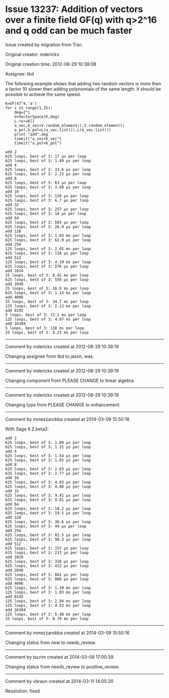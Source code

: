 # Issue 13237: Addition of vectors over a finite field GF(q) with q>2^16 and q odd can be much faster

Issue created by migration from Trac.

Original creator: mderickx

Original creation time: 2012-08-29 10:38:08

Assignee: tbd

The following example shows that adding two random vectors is more then a factor 10 slower then adding polynomials of the same length. It should be possible to achieve the same speed.


```
K=GF(47^4,'a')
for i in range(1,15):
    deg=2^i
    V=VectorSpace(K,deg)
    L.<x>=K[]
    a_vec,b_vec=V.random_element(),V.random_element()
    a_pol,b_pol=L(a_vec.list()),L(b_vec.list())
    print "add",deg
    timeit("a_vec+b_vec")
    timeit("a_pol+b_pol")
```



```
add 2
625 loops, best of 3: 17 µs per loop
625 loops, best of 3: 1.49 µs per loop
add 4
625 loops, best of 3: 33.6 µs per loop
625 loops, best of 3: 2.23 µs per loop
add 8
625 loops, best of 3: 63 µs per loop
625 loops, best of 3: 3.68 µs per loop
add 16
625 loops, best of 3: 128 µs per loop
625 loops, best of 3: 6.7 µs per loop
add 32
625 loops, best of 3: 257 µs per loop
625 loops, best of 3: 14 µs per loop
add 64
625 loops, best of 3: 503 µs per loop
625 loops, best of 3: 26.9 µs per loop
add 128
625 loops, best of 3: 1.03 ms per loop
625 loops, best of 3: 62.9 µs per loop
add 256
125 loops, best of 3: 2.05 ms per loop
625 loops, best of 3: 134 µs per loop
add 512
125 loops, best of 3: 4.19 ms per loop
625 loops, best of 3: 276 µs per loop
add 1024
25 loops, best of 3: 8.42 ms per loop
625 loops, best of 3: 559 µs per loop
add 2048
25 loops, best of 3: 16.9 ms per loop
625 loops, best of 3: 1.14 ms per loop
add 4096
25 loops, best of 3: 34.7 ms per loop
125 loops, best of 3: 2.13 ms per loop
add 8192
5 loops, best of 3: 72.1 ms per loop
125 loops, best of 3: 4.07 ms per loop
add 16384
5 loops, best of 3: 138 ms per loop
25 loops, best of 3: 9.23 ms per loop
```



---

Comment by mderickx created at 2012-08-29 10:39:19

Changing assignee from tbd to jason, was.


---

Comment by mderickx created at 2012-08-29 10:39:19

Changing component from PLEASE CHANGE to linear algebra.


---

Comment by mderickx created at 2012-08-29 10:39:19

Changing type from PLEASE CHANGE to enhancement.


---

Comment by mmezzarobba created at 2014-03-09 15:50:16

With Sage 6.2.beta3:

```
add 2
625 loops, best of 3: 1.09 µs per loop
625 loops, best of 3: 1.31 µs per loop
add 4
625 loops, best of 3: 1.54 µs per loop
625 loops, best of 3: 1.65 µs per loop
add 8
625 loops, best of 3: 2.63 µs per loop
625 loops, best of 3: 2.77 µs per loop
add 16
625 loops, best of 3: 4.83 µs per loop
625 loops, best of 3: 4.88 µs per loop
add 32
625 loops, best of 3: 9.41 µs per loop
625 loops, best of 3: 9.81 µs per loop
add 64
625 loops, best of 3: 18.2 µs per loop
625 loops, best of 3: 19.5 µs per loop
add 128
625 loops, best of 3: 36.6 µs per loop
625 loops, best of 3: 44 µs per loop
add 256
625 loops, best of 3: 82.5 µs per loop
625 loops, best of 3: 98.3 µs per loop
add 512
625 loops, best of 3: 157 µs per loop
625 loops, best of 3: 213 µs per loop
add 1024
625 loops, best of 3: 316 µs per loop
625 loops, best of 3: 412 µs per loop
add 2048
625 loops, best of 3: 661 µs per loop
625 loops, best of 3: 868 µs per loop
add 4096
625 loops, best of 3: 1.39 ms per loop
125 loops, best of 3: 1.83 ms per loop
add 8192
125 loops, best of 3: 2.94 ms per loop
125 loops, best of 3: 4.53 ms per loop
add 16384
125 loops, best of 3: 5.48 ms per loop
25 loops, best of 3: 8.79 ms per loop
```



---

Comment by mmezzarobba created at 2014-03-09 15:50:16

Changing status from new to needs_review.


---

Comment by tscrim created at 2014-03-09 17:00:39

Changing status from needs_review to positive_review.


---

Comment by vbraun created at 2014-03-11 14:05:20

Resolution: fixed
